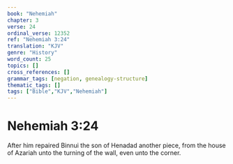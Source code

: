 ```yaml
---
book: "Nehemiah"
chapter: 3
verse: 24
ordinal_verse: 12352
ref: "Nehemiah 3:24"
translation: "KJV"
genre: "History"
word_count: 25
topics: []
cross_references: []
grammar_tags: [negation, genealogy-structure]
thematic_tags: []
tags: ["Bible","KJV","Nehemiah"]
---
```


# Nehemiah 3:24

After him repaired Binnui the son of Henadad another piece, from the house of Azariah unto the turning of the wall, even unto the corner.
